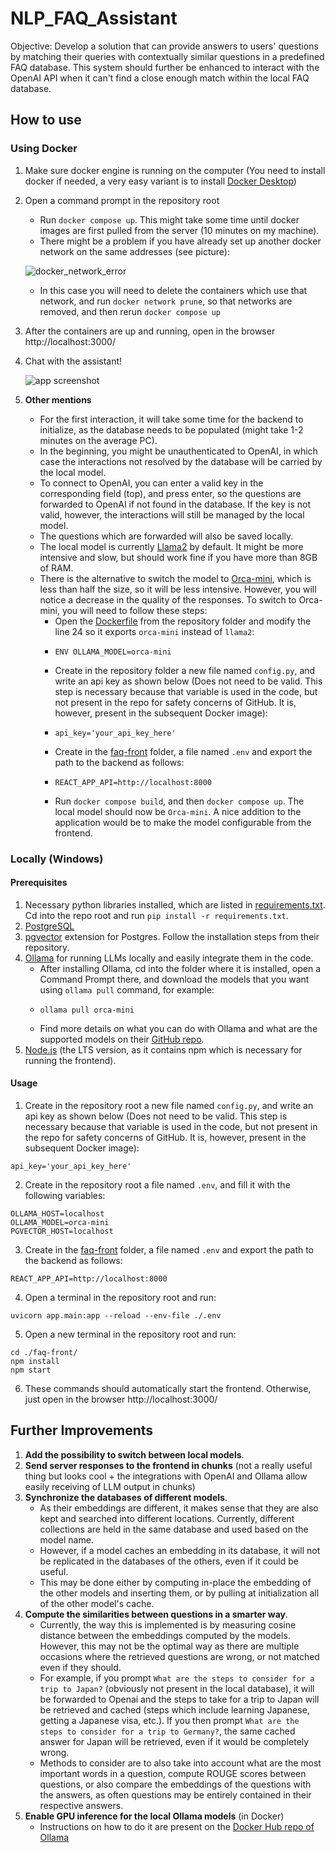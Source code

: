 # NLP_FAQ_Assistant
Objective: Develop a solution that can provide answers to users' questions by matching their queries with contextually similar questions in a predefined FAQ database. This system should further be enhanced to interact with the OpenAI API when it can't find a close enough match within the local FAQ database.

## How to use

### Using Docker

1. Make sure docker engine is running on the computer (You need to install docker if needed, a very easy variant is to install [Docker Desktop](https://www.docker.com/products/docker-desktop/))
2. Open a command prompt in the repository root
    - Run `docker compose up`. This might take some time until docker images are first pulled from the server (10 minutes on my machine).
    - There might be a problem if you have already set up another docker network on the same addresses (see picture):
      
    ![docker_network_error](https://github.com/flaviusfetean/NLP_FAQ_Assistant/assets/44545905/6dba8c21-9bc7-4b72-ad8a-bbf521bc78c3)
    - In this case you will need to delete the containers which use that network, and run `docker network prune`, so that networks are removed, and then rerun `docker compose up`
3. After the containers are up and running, open in the browser http://localhost:3000/
4. Chat with the assistant! 

   ![app screenshot](https://github.com/flaviusfetean/NLP_FAQ_Assistant/assets/44545905/2934af5e-0ba2-4d1a-9143-e563266eccdd)
5. **Other mentions**
    - For the first interaction, it will take some time for the backend to initialize, as the database needs to be populated (might take 1-2 minutes on the average PC).
    - In the beginning, you might be unauthenticated to OpenAI, in which case the interactions not resolved by the database will be carried by the local model.
    - To connect to OpenAI, you can enter a valid key in the corresponding field (top), and press enter, so the questions are forwarded to OpenAI if not found in the database. If the key is not valid, however, the interactions will still be managed by the local model.
    - The questions which are forwarded will also be saved locally.
    - The local model is currently [Llama2](https://www.llama2.ai/) by default. It might be more intensive and slow, but should work fine if you have more than 8GB of RAM.
    - There is the alternative to switch the model to [Orca-mini](https://ollama.com/library/orca-mini), which is less than half the size, so it will be less intensive. However, you will notice a decrease in the quality of the responses. To switch to Orca-mini, you will need to follow these steps:
        - Open the [Dockerfile](./Dockerfile) from the repository folder and modify the line 24 so it exports `orca-mini` instead of `llama2`:
        -     ENV OLLAMA_MODEL=orca-mini
        - Create in the repository folder a new file named `config.py`, and write an api key as shown below (Does not need to be valid. This step is necessary because that variable is used in the code, but not present in the repo for safety concerns of GitHub. It is, however, present in the subsequent Docker image):
        -     api_key='your_api_key_here'
        - Create in the [faq-front](./faq-front) folder, a file named `.env` and export the path to the backend as follows:
        -     REACT_APP_API=http://localhost:8000
        - Run `docker compose build`, and then `docker compose up`. The local model should now be `Orca-mini`. A nice addition to the application would be to make the model configurable from the frontend. 

### Locally (Windows)

#### Prerequisites 
1. Necessary python libraries installed, which are listed in [requirements.txt](./requirements.txt). Cd into the repo root and run `pip install -r requirements.txt`.
2. [PostgreSQL](https://www.postgresql.org/download/)
3. [pgvector](https://github.com/pgvector/pgvector) extension for Postgres. Follow the installation steps from their repository.
4. [Ollama](https://ollama.com/) for running LLMs locally and easily integrate them in the code.
   - After installing Ollama, cd into the folder where it is installed, open a Command Prompt there, and download the models that you want using `ollama pull` command, for example:
   -     ollama pull orca-mini
   - Find more details on what you can do with Ollama and what are the supported models on their [GitHub repo](https://github.com/ollama/ollama?tab=readme-ov-file).
5. [Node.js](https://nodejs.org/en) (the LTS version, as it contains npm which is necessary for running the frontend).

#### Usage
1. Create in the repository root a new file named `config.py`, and write an api key as shown below (Does not need to be valid. This step is necessary because that variable is used in the code, but not present in the repo for safety concerns of GitHub. It is, however, present in the subsequent Docker image):
```
api_key='your_api_key_here'
```
2. Create in the repository root a file named `.env`, and fill it with the following variables:
```
OLLAMA_HOST=localhost
OLLAMA_MODEL=orca-mini
PGVECTOR_HOST=localhost
```
3. Create in the [faq-front](./faq-front) folder, a file named `.env` and export the path to the backend as follows:
```
REACT_APP_API=http://localhost:8000
```
4. Open a terminal in the repository root and run:
```
uvicorn app.main:app --reload --env-file ./.env
```
5. Open a new terminal in the repository root and run:
```
cd ./faq-front/
npm install
npm start
```
6. These commands should automatically start the frontend. Otherwise, just open in the browser http://localhost:3000/

## Further Improvements
1. **Add the possibility to switch between local models**.
2. **Send server responses to the frontend in chunks** (not a really useful thing but looks cool + the integrations with OpenAI and Ollama allow easily receiving of LLM output in chunks)
3. **Synchronize the databases of different models**.
    - As their embeddings are different, it makes sense that they are also kept and searched into different locations. Currently, different collections are held in the same database and used based on the model name.
    - However, if a model caches an embedding in its database, it will not be replicated in the databases of the others, even if it could be useful.
    - This may be done either by computing in-place the embedding of the other models and inserting them, or by pulling at initialization all of the other model's cache.
4. **Compute the similarities between questions in a smarter way**.
    - Currently, the way this is implemented is by measuring cosine distance between the embeddings computed by the models. However, this may not be the optimal way as there are multiple occasions where the retrieved questions are wrong, or not matched even if they should.
    - For example, if you prompt `What are the steps to consider for a trip to Japan?` (obviously not present in the local database), it will be forwarded to Openai and the steps to take for a trip to Japan will be retrieved and cached (steps which include learning Japanese, getting a Japanese visa, etc.). If you then prompt `What are the steps to consider for a trip to Germany?`, the same cached answer for Japan will be retrieved, even if it would be completely wrong.
    - Methods to consider are to also take into account what are the most important words in a question, compute ROUGE scores between questions, or also compare the embeddings of the questions with the answers, as often questions may be entirely contained in their respective answers.
5. **Enable GPU inference for the local Ollama models** (in Docker)
    - Instructions on how to do it are present on the [Docker Hub repo of Ollama](https://hub.docker.com/r/ollama/ollama) 
